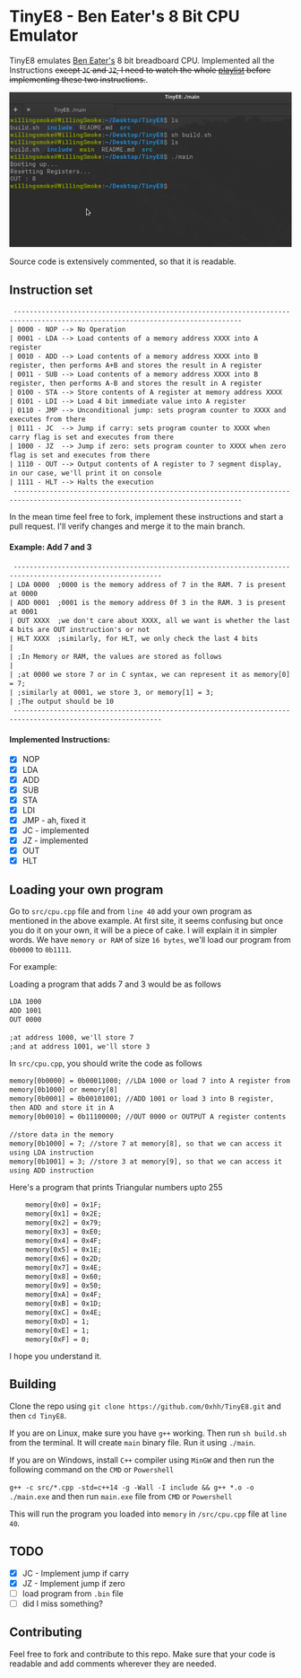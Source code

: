 
# TinyE8 - Ben Eater's 8 Bit CPU Emulator

TinyE8 emulates [Ben Eater's](https://www.youtube.com/channel/UCS0N5baNlQWJCUrhCEo8WlA) 8 bit breadboard CPU. Implemented all the Instructions ~~except `JC` and `JZ`, I need to watch the whole [playlist](https://www.youtube.com/playlist?list=PLowKtXNTBypGqImE405J2565dvjafglHU) before implementing these two instructions.~~.

![screenshot](https://github.com/0xhh/TinyE8/blob/main/screenshot.png)

Source code is extensively commented, so that it is readable.

## Instruction set
```
 -------------------------------------------------------------------------------------------------------------------------------
| 0000 - NOP --> No Operation
| 0001 - LDA --> Load contents of a memory address XXXX into A register
| 0010 - ADD --> Load contents of a memory address XXXX into B register, then performs A+B and stores the result in A register
| 0011 - SUB --> Load contents of a memory address XXXX into B register, then performs A-B and stores the result in A register
| 0100 - STA --> Store contents of A register at memory address XXXX
| 0101 - LDI --> Load 4 bit immediate value into A register
| 0110 - JMP --> Unconditional jump: sets program counter to XXXX and executes from there
| 0111 - JC  --> Jump if carry: sets program counter to XXXX when carry flag is set and executes from there
| 1000 - JZ  --> Jump if zero: sets program counter to XXXX when zero flag is set and executes from there
| 1110 - OUT --> Output contents of A register to 7 segment display, in our case, we'll print it on console
| 1111 - HLT --> Halts the execution
 -------------------------------------------------------------------------------------------------------------------------------
```

In the mean time feel free to fork, implement these instructions and start a pull request. I'll verify changes and merge it to the main branch.

#### Example: Add 7 and 3
```
 -----------------------------------------------------------------------------------------------------------
| LDA 0000	;0000 is the memory address of 7 in the RAM. 7 is present at 0000
| ADD 0001	;0001 is the memory address 0f 3 in the RAM. 3 is present at 0001	
| OUT XXXX	;we don't care about XXXX, all we want is whether the last 4 bits are OUT instruction's or not
| HLT XXXX	;similarly, for HLT, we only check the last 4 bits	
|
| ;In Memory or RAM, the values are stored as follows
|	
| ;at 0000 we store 7 or in C syntax, we can represent it as memory[0] = 7;
| ;similarly at 0001, we store 3, or memory[1] = 3;
| ;The output should be 10
 ----------------------------------------------------------------------------------------------------------- 
```

#### Implemented Instructions:
- [x] NOP
- [x] LDA
- [x] ADD
- [x] SUB
- [x] STA
- [x] LDI
- [x] JMP - ah, fixed it
- [x] JC  - implemented
- [x] JZ  - implemented
- [x] OUT
- [x] HLT

## Loading your own program
Go to `src/cpu.cpp` file and from `line 40` add your own program as mentioned in the above example. At first site, it seems confusing but once you do it on your own, it will be a piece of cake. I will explain it in simpler words. We have `memory or RAM` of size `16 bytes`, we'll load our program from `0b0000` to `0b1111`.

For example:

Loading a program that adds 7 and 3 would be as follows
```
LDA 1000
ADD 1001
OUT 0000

;at address 1000, we'll store 7
;and at address 1001, we'll store 3
```
In `src/cpu.cpp`, you should write the code as follows
```
memory[0b0000] = 0b00011000; //LDA 1000 or load 7 into A register from memory[0b1000] or memory[8]
memory[0b0001] = 0b00101001; //ADD 1001 or load 3 into B register, then ADD and store it in A
memory[0b0010] = 0b11100000; //OUT 0000 or OUTPUT A register contents

//store data in the memory
memory[0b1000] = 7; //store 7 at memory[8], so that we can access it using LDA instruction
memory[0b1001] = 3; //store 3 at memory[9], so that we can access it using ADD instruction
```

Here's a program that prints Triangular numbers upto 255
```
	memory[0x0] = 0x1F;
	memory[0x1] = 0x2E;
	memory[0x2] = 0x79;
	memory[0x3] = 0xE0;
	memory[0x4] = 0x4F;
	memory[0x5] = 0x1E;
	memory[0x6] = 0x2D;
	memory[0x7] = 0x4E;
	memory[0x8] = 0x60;
	memory[0x9] = 0x50;
	memory[0xA] = 0x4F;
	memory[0xB] = 0x1D;
	memory[0xC] = 0x4E;
	memory[0xD] = 1;
	memory[0xE] = 1;
	memory[0xF] = 0;
```

I hope you understand it.

## Building
Clone the repo using `git clone https://github.com/0xhh/TinyE8.git` and then `cd TinyE8`.

If you are on Linux, make sure you have `g++` working. Then run `sh build.sh` from the terminal.
It will create `main` binary file. Run it using `./main`.

If you are on Windows, install `C++` compiler using `MinGW` and then run the following command on the `CMD` or `Powershell`

`g++ -c src/*.cpp -std=c++14 -g -Wall -I include && g++ *.o -o ./main.exe` and then run `main.exe` file from `CMD` or `Powershell`

This will run the program you loaded into `memory` in `/src/cpu.cpp` file at `line 40`.

## TODO
- [x] JC - Implement jump if carry
- [x] JZ - Implement jump if zero
- [ ] load program from `.bin` file
- [ ] did I miss something?

## Contributing
Feel free to fork and contribute to this repo. Make sure that your code is readable and add comments wherever they are needed.
